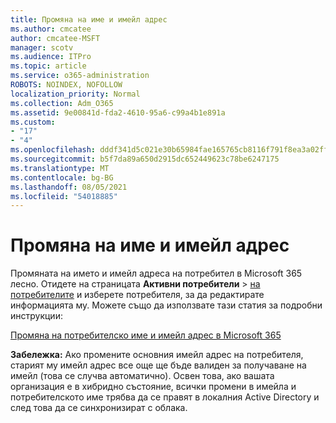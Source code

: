 ```yaml
---
title: Промяна на име и имейл адрес
ms.author: cmcatee
author: cmcatee-MSFT
manager: scotv
ms.audience: ITPro
ms.topic: article
ms.service: o365-administration
ROBOTS: NOINDEX, NOFOLLOW
localization_priority: Normal
ms.collection: Adm_O365
ms.assetid: 9e00841d-fda2-4610-95a6-c99a4b1e891a
ms.custom:
- "17"
- "4"
ms.openlocfilehash: dddf341d5c021e30b65984fae165765cb8116f791f8ea3a02ff70f27e73c19f7
ms.sourcegitcommit: b5f7da89a650d2915dc652449623c78be6247175
ms.translationtype: MT
ms.contentlocale: bg-BG
ms.lasthandoff: 08/05/2021
ms.locfileid: "54018885"
---
```

# <a name="change-a-name-and-email-address"></a>Промяна на име и имейл адрес

Промяната на името и имейл адреса на потребител в Microsoft 365 лесно. Отидете на страницата **Активни потребители** \> [на потребителите](https://go.microsoft.com/fwlink/p/?linkid=834822) и изберете потребителя, за да редактирате информацията му. Можете също да използвате тази статия за подробни инструкции:
  
[Промяна на потребителско име и имейл адрес в Microsoft 365](https://docs.microsoft.com/microsoft-365/admin/add-users/change-a-user-name-and-email-address)
  
 **Забележка:** Ако промените основния имейл адрес на потребителя, старият му имейл адрес все още ще бъде валиден за получаване на имейл (това се случва автоматично). Освен това, ако вашата организация е в хибридно състояние, всички промени в имейла и потребителското име трябва да се правят в локалния Active Directory и след това да се синхронизират с облака.